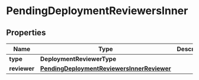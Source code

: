 

# PendingDeploymentReviewersInner


## Properties

| Name | Type | Description | Notes |
|------------ | ------------- | ------------- | -------------|
|**type** | **DeploymentReviewerType** |  |  [optional] |
|**reviewer** | [**PendingDeploymentReviewersInnerReviewer**](PendingDeploymentReviewersInnerReviewer.md) |  |  [optional] |



